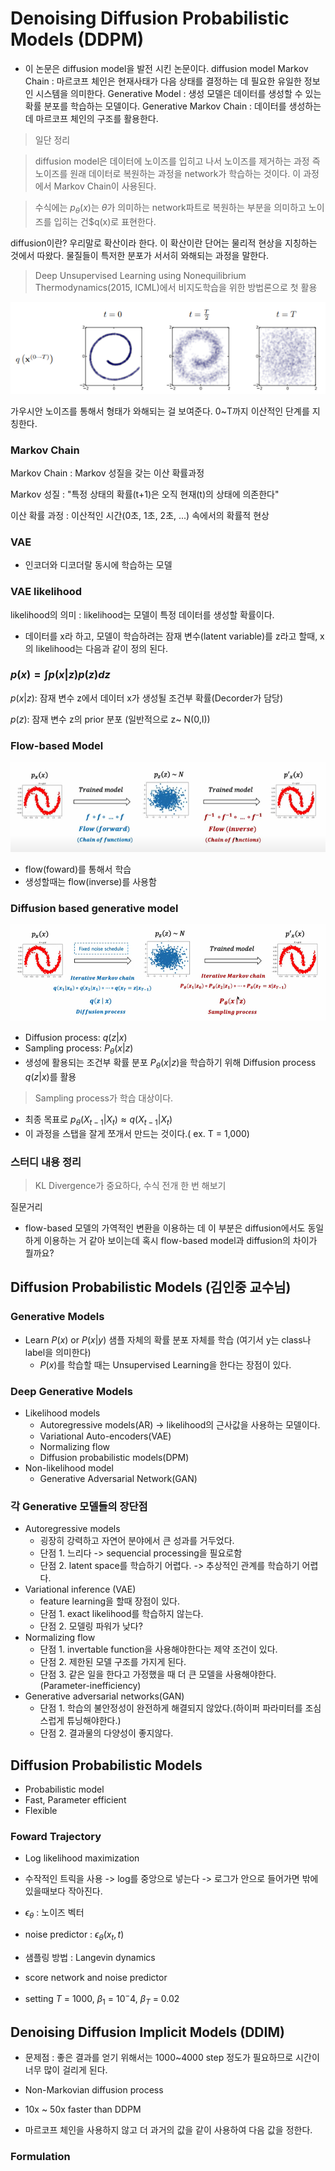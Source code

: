 # Denoising Diffusion Probabilistic Models (DDPM)

- 이 논문은 diffusion model을 발전 시킨 논문이다.
  diffusion model
  Markov Chain : 마르코프 체인은 현재사태가 다음 상태를 결정하는 데 필요한 유일한 정보인 시스템을 의미한다.
  Generative Model : 생성 모델은 데이터를 생성할 수 있는 확률 분포를 학습하는 모델이다.
  Generative Markov Chain : 데이터를 생성하는 데 마르코프 체인의 구조를 활용한다.

> 일단 정리

> diffusion model은 데이터에 노이즈를 입히고 나서 노이즈를 제거하는 과정 즉 노이즈를 원래 데이터로 복원하는 과정을 network가 학습하는 것이다. 이 과정에서 Markov Chain이 사용된다.

> 수식에는 $p_\theta(x)$는 $\theta$가 의미하는 network파트로 복원하는 부분을 의미하고 노이즈를 입히는 건$q(x)로 표현한다.

diffusion이란? 우리말로 확산이라 한다. 이 확산이란 단어는 물리적 현상을 지칭하는 것에서 따왔다.
물질들이 특저한 분포가 서서히 와해되는 과정을 말한다.

> Deep Unsupervised Learning using Nonequilibrium Thermodynamics(2015, ICML)에서 비지도학습을 위한 방법론으로 첫 활용

![diffusion1](./images/diffusion1.png)

가우시안 노이즈를 통해서 형태가 와해되는 걸 보여준다.
0~T까지 이산적인 단계를 지칭한다.

### Markov Chain

Markov Chain : Markov 성질을 갖는 이산 확률과정

Markov 성질 : "특정 상태의 확률(t+1)은 오직 현재(t)의 상태에 의존한다"

이산 확률 과정 : 이산적인 시간(0초, 1초, 2초, ...) 속에서의 확률적 현상

### VAE

- 인코더와 디코더랄 동시에 학습하는 모델

### VAE likelihood

likelihood의 의미 : likelihood는 모델이 특정 데이터를 생성할 확률이다.

- 데이터를 x라 하고, 모델이 학습하려는 잠재 변수(latent variable)를 z라고 할때, x의 likelihood는 다음과 같이 정의 된다.

### $p(x) = \int{p(x|z)p(z)dz}$

$p(x|z)$: 잠재 변수 z에서 데이터 x가 생성될 조건부 확률(Decorder가 담당)

$p(z)$: 잠재 변수 z의 prior 분포 (일반적으로 z~ N(0,I))

### Flow-based Model

![flow-based model](./images/flow-based_model.png)

- flow(foward)를 통해서 학습
- 생성할때는 flow(inverse)를 사용함

### Diffusion based generative model

![diffusion based model](./images/diffusion_based_model.png)

- Diffusion process: $q(z|x)$
- Sampling process: $P_\theta(x|z)$
- 생성에 활용되는 조건부 확률 분포 $P_\theta(x|z)$을 학습하기 위해 Diffusion process $q(z|x)$를 활용

> Sampling process가 학습 대상이다.

- 최종 목표로 $p_\theta(X_{t-1} | X_t) \approx q(X_{t-1} | X_t)$
- 이 과정을 스탭을 잘게 쪼개서 만드는 것이다.( ex. T = 1,000)

### 스터디 내용 정리

> KL Divergence가 중요하다, 수식 전개 한 번 해보기

질문거리

- flow-based 모델의 가역적인 변환을 이용하는 데 이 부분은 diffusion에서도 동일하게 이용하는 거 같아 보이는데 혹시 flow-based model과 diffusion의 차이가 뭘까요?

## Diffusion Probabilistic Models (김인중 교수님)

### Generative Models

- Learn $P(x)$ or $P(x|y)$ 샘플 자체의 확률 분포 자체를 학습 (여기서 y는 class나 label을 의미한다)
  - $P(x)$를 학습할 때는 Unsupervised Learning을 한다는 장점이 있다.

### Deep Generative Models

- Likelihood models
  - Autoregressive models(AR) -> likelihood의 근사값을 사용하는 모델이다.
  - Variational Auto-encoders(VAE)
  - Normalizing flow
  - Diffusion probabilistic models(DPM)
- Non-likelihood model
  - Generative Adversarial Network(GAN)

### 각 Generative 모델들의 장단점

- Autoregressive models
  - 굉장히 강력하고 자연어 분야에서 큰 성과를 거두었다.
  - 단점 1. 느리다 -> sequencial processing을 필요로함
  - 단점 2. latent space를 학습하기 어렵다. -> 추상적인 관계를 학습하기 어렵다.
- Variational inference (VAE)
  - feature learning을 할때 장점이 있다.
  - 단점 1. exact likelihood를 학습하지 않는다.
  - 단점 2. 모델링 파워가 낮다?
- Normalizing flow
  - 단점 1. invertable function을 사용해야한다는 제약 조건이 있다.
  - 단점 2. 제한된 모델 구조를 가지게 된다.
  - 단점 3. 같은 일을 한다고 가정했을 때 더 큰 모델을 사용해야한다.(Parameter-inefficiency)
- Generative adversarial networks(GAN)
  - 단점 1. 학습의 불안정성이 완전하게 해결되지 않았다.(하이퍼 파라미터를 조심스럽게 튜닝해야한다.)
  - 단점 2. 결과물의 다양성이 좋지않다.

## Diffusion Probabilistic Models

- Probabilistic model
- Fast, Parameter efficient
- Flexible

### Foward Trajectory

- Log likelihood maximization
- 수작적인 트릭을 사용 -> log를 중앙으로 넣는다 -> 로그가 안으로 들어가면 밖에 있을때보다 작아진다.
- $\epsilon_\theta$ : 노이즈 벡터
- noise predictor : $\epsilon_\theta(x_t, t)$

- 샘플링 방법 : Langevin dynamics

- score network and noise predictor

- setting $T$ = 1000, $\beta_1$ = $10^-4$, $\beta_T$ = 0.02

## Denoising Diffusion Implicit Models (DDIM)

- 문제점 : 좋은 결과를 얻기 위해서는 1000~4000 step 정도가 필요하므로 시간이 너무 많이 걸리게 된다.
- Non-Markovian diffusion process
- 10x ~ 50x faster than DDPM

- 마르코프 체인을 사용하지 않고 더 과거의 값을 같이 사용하여 다음 값을 정한다.

### Formulation
